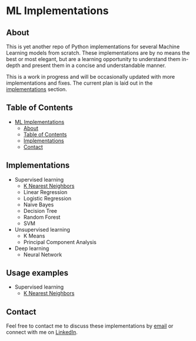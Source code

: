 # ML Implementations

## About
This is yet another repo of Python implementations for several Machine Learning models from scratch. These implementations are by no means the best or most elegant, but are a learning opportunity to understand them in-depth and present them in a concise and understandable manner.

This is a work in progress and will be occasionally updated with more implementations and fixes. The current plan is laid out in the [implementations](#implementations) section.


## Table of Contents
  - [ML Implementations](#ml-implementations)
    * [About](#about)
    * [Table of Contents](#table-of-contents)
    * [Implementations](#implementations)
    * [Contact](#contact)


## Implementations
  - Supervised learning
    * [K Nearest Neighbors](./ml_implementations/supervised_learning/k_nearest_neighbors.py)
    * Linear Regression
    * Logistic Regression
    * Naive Bayes
    * Decision Tree
    * Random Forest
    * SVM
  - Unsupervised learning
    * K Means
    * Principal Component Analysis
  - Deep learning
    * Neural Network 


## Usage examples
  - Supervised learning
    * [K Nearest Neighbors](./ml_implementations/usage_examples/k_nearest_neighbors.py)


## Contact
Feel free to contact me to discuss these implementations by [email](mailto:idonissim@gmail.com) or connect with me on [LinkedIn](https://www.linkedin.com/in/idonissim/).

